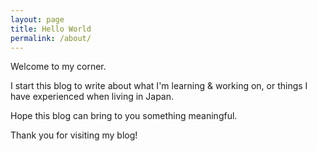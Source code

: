 ```yaml
---
layout: page
title: Hello World
permalink: /about/
---
```


Welcome to my corner.

I start this blog to write about what I'm learning & working on, or things I have experienced when living in Japan.

Hope this blog can bring to you something meaningful.

Thank you for visiting my blog!
